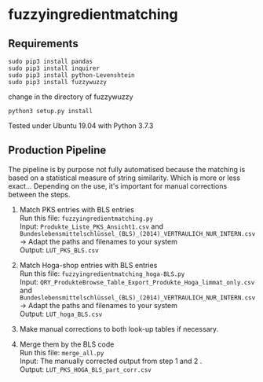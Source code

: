 # fuzzyingredientmatching

## Requirements 
```
sudo pip3 install pandas
sudo pip3 install inquirer
sudo pip3 install python-Levenshtein
sudo pip3 install fuzzywuzzy
```
change in the directory of fuzzywuzzy
```
python3 setup.py install
```
Tested under Ubuntu 19.04 with Python 3.7.3

## Production Pipeline
The pipeline is by purpose not fully automatised because the matching is based on a statistical measure of string similarity. Which is more or less exact... Depending on the use, it's important for manual corrections between the steps. 

1. Match PKS entries with BLS entries  
Run this file: ```fuzzyingredientmatching.py```  
Input: ```Produkte_Liste_PKS_Ansicht1.csv``` and ```Bundeslebensmittelschlüssel_(BLS)_(2014)_VERTRAULICH_NUR_INTERN.csv``` -> Adapt the paths and filenames to your system  
Output: ```LUT_PKS_BLS.csv```

2. Match Hoga-shop entries with BLS entries  
Run this file: ```fuzzyingredientmatching_hoga-BLS.py```  
Input: ```QRY_ProdukteBrowse_Table_Export_Produkte_Hoga_limmat_only.csv``` and ```Bundeslebensmittelschlüssel_(BLS)_(2014)_VERTRAULICH_NUR_INTERN.csv``` -> Adapt the paths and filenames to your system  
Output: ```LUT_hoga_BLS.csv```

3. Make manual corrections to both look-up tables if necessary.

4. Merge them by the BLS code  
Run this file: ```merge_all.py```  
Input: The manually corrected output from step 1 and 2 .  
Output: ```LUT_PKS_HOGA_BLS_part_corr.csv```
